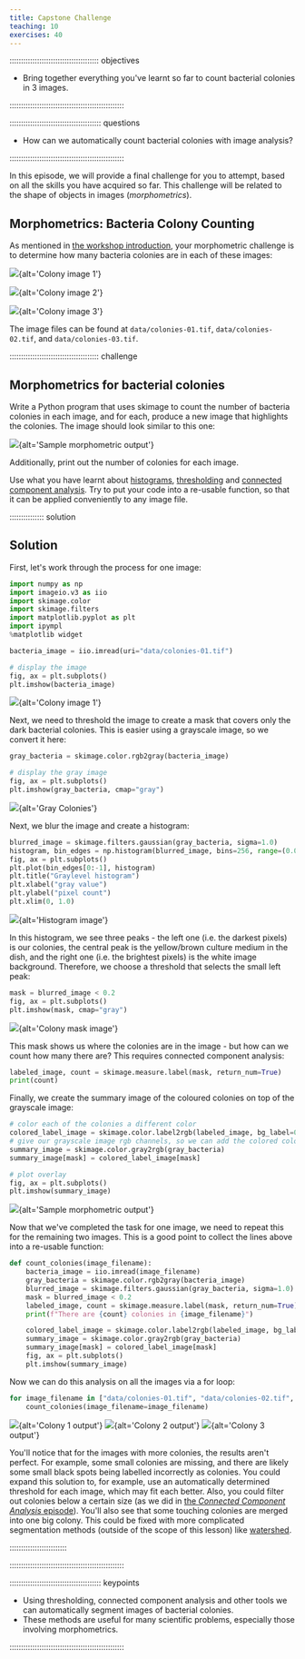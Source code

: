 ```yaml
---
title: Capstone Challenge
teaching: 10
exercises: 40
---
```


::::::::::::::::::::::::::::::::::::::: objectives

- Bring together everything you've learnt so far to count bacterial colonies in 3 images.

::::::::::::::::::::::::::::::::::::::::::::::::::

:::::::::::::::::::::::::::::::::::::::: questions

- How can we automatically count bacterial colonies with image analysis?

::::::::::::::::::::::::::::::::::::::::::::::::::

In this episode, we will provide a final challenge for you to attempt,
based on all the skills you have acquired so far.
This challenge will be related to the shape of objects in images (*morphometrics*).

## Morphometrics: Bacteria Colony Counting

As mentioned in [the workshop introduction](01-introduction.md),
your morphometric challenge is to determine how many bacteria colonies are in
each of these images:

![](fig/colonies-01.jpg){alt='Colony image 1'}

![](fig/colonies-02.jpg){alt='Colony image 2'}

![](fig/colonies-03.jpg){alt='Colony image 3'}

The image files can be found at
`data/colonies-01.tif`,
`data/colonies-02.tif`,
and `data/colonies-03.tif`.

:::::::::::::::::::::::::::::::::::::::  challenge

## Morphometrics for bacterial colonies

Write a Python program that uses skimage to
count the number of bacteria colonies in each image,
and for each, produce a new image that highlights the colonies.
The image should look similar to this one:

![](fig/colonies-01-summary.png){alt='Sample morphometric output'}

Additionally, print out the number of colonies for each image.

Use what you have learnt about [histograms](05-creating-histograms.md),
[thresholding](07-thresholding.md) and
[connected component analysis](08-connected-components.md).
Try to put your code into a re-usable function,
so that it can be applied conveniently to any image file.

:::::::::::::::  solution

## Solution

First, let's work through the process for one image:

```python
import numpy as np
import imageio.v3 as iio
import skimage.color
import skimage.filters
import matplotlib.pyplot as plt
import ipympl
%matplotlib widget

bacteria_image = iio.imread(uri="data/colonies-01.tif")

# display the image
fig, ax = plt.subplots()
plt.imshow(bacteria_image)
```

![](fig/colonies-01.jpg){alt='Colony image 1'}

Next, we need to threshold the image to create a mask that covers only
the dark bacterial colonies.
This is easier using a grayscale image, so we convert it here:

```python
gray_bacteria = skimage.color.rgb2gray(bacteria_image)

# display the gray image
fig, ax = plt.subplots()
plt.imshow(gray_bacteria, cmap="gray")
```

![](fig/colonies-01-gray.png){alt='Gray Colonies'}

Next, we blur the image and create a histogram:

```python
blurred_image = skimage.filters.gaussian(gray_bacteria, sigma=1.0)
histogram, bin_edges = np.histogram(blurred_image, bins=256, range=(0.0, 1.0))
fig, ax = plt.subplots()
plt.plot(bin_edges[0:-1], histogram)
plt.title("Graylevel histogram")
plt.xlabel("gray value")
plt.ylabel("pixel count")
plt.xlim(0, 1.0)
```

![](fig/colonies-01-histogram.png){alt='Histogram image'}

In this histogram, we see three peaks -
the left one (i.e. the darkest pixels) is our colonies,
the central peak is the yellow/brown culture medium in the dish,
and the right one (i.e. the brightest pixels) is the white image background.
Therefore, we choose a threshold that selects the small left peak:

```python
mask = blurred_image < 0.2
fig, ax = plt.subplots()
plt.imshow(mask, cmap="gray")
```

![](fig/colonies-01-mask.png){alt='Colony mask image'}

This mask shows us where the colonies are in the image -
but how can we count how many there are?
This requires connected component analysis:

```python
labeled_image, count = skimage.measure.label(mask, return_num=True)
print(count)
```

Finally, we create the summary image of the coloured colonies on top of
the grayscale image:

```python
# color each of the colonies a different color
colored_label_image = skimage.color.label2rgb(labeled_image, bg_label=0)
# give our grayscale image rgb channels, so we can add the colored colonies
summary_image = skimage.color.gray2rgb(gray_bacteria)
summary_image[mask] = colored_label_image[mask]

# plot overlay
fig, ax = plt.subplots()
plt.imshow(summary_image)
```

![](fig/colonies-01-summary.png){alt='Sample morphometric output'}

Now that we've completed the task for one image,
we need to repeat this for the remaining two images.
This is a good point to collect the lines above into a re-usable function:

```python
def count_colonies(image_filename):
    bacteria_image = iio.imread(image_filename)
    gray_bacteria = skimage.color.rgb2gray(bacteria_image)
    blurred_image = skimage.filters.gaussian(gray_bacteria, sigma=1.0)
    mask = blurred_image < 0.2
    labeled_image, count = skimage.measure.label(mask, return_num=True)
    print(f"There are {count} colonies in {image_filename}")

    colored_label_image = skimage.color.label2rgb(labeled_image, bg_label=0)
    summary_image = skimage.color.gray2rgb(gray_bacteria)
    summary_image[mask] = colored_label_image[mask]
    fig, ax = plt.subplots()
    plt.imshow(summary_image)
```

Now we can do this analysis on all the images via a for loop:

```python
for image_filename in ["data/colonies-01.tif", "data/colonies-02.tif", "data/colonies-03.tif"]:
    count_colonies(image_filename=image_filename)
```

![](fig/colonies-01-summary.png){alt='Colony 1 output'}
![](fig/colonies-02-summary.png){alt='Colony 2 output'}
![](fig/colonies-03-summary.png){alt='Colony 3 output'}

You'll notice that for the images with more colonies, the results aren't perfect.
For example, some small colonies are missing,
and there are likely some small black spots being labelled incorrectly as colonies.
You could expand this solution to, for example,
use an automatically determined threshold for each image,
which may fit each better.
Also, you could filter out colonies below a certain size
(as we did in [the *Connected Component Analysis* episode](08-connected-components.md)).
You'll also see that some touching colonies are merged into one big colony.
This could be fixed with more complicated segmentation methods
(outside of the scope of this lesson) like
[watershed](https://scikit-image.org/docs/dev/auto_examples/segmentation/plot_watershed.html).



:::::::::::::::::::::::::

::::::::::::::::::::::::::::::::::::::::::::::::::

:::::::::::::::::::::::::::::::::::::::: keypoints

- Using thresholding, connected component analysis and other tools we can automatically segment images of bacterial colonies.
- These methods are useful for many scientific problems, especially those involving morphometrics.

::::::::::::::::::::::::::::::::::::::::::::::::::


